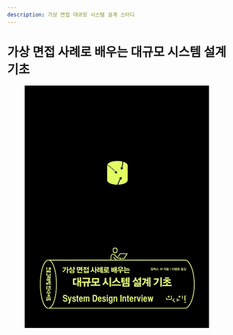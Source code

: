 ```yaml
---
description: 가상 면접 대규모 시스템 설계 스터디
---
```


# 가상 면접 사례로 배우는 대규모 시스템 설계 기초

<figure><img src="../../.gitbook/assets/image (2) (1).png" alt=""><figcaption></figcaption></figure>
